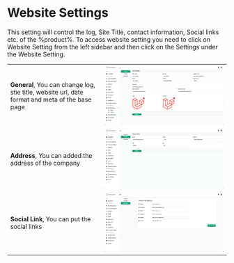 # Website Settings

This setting will control the log, Site Title, contact information, Social links etc. of the %product%.
To access website setting you need to click on Website Setting from the left sidebar and then click on the Settings
under the Website Setting.

<table style="none">
<tr>
<td>
<b>General</b>, You can change log, stie title, website url, date format and meta of the base page
</td>
<td><img src="../assets/images/website-setting/website-settings.png" thumbnail="true" alt=""/></td>
</tr>

<tr>
<td>
<b>Address</b>, You can added the address of the company
</td>
<td><img src="../assets/images/website-setting/website-address.png" thumbnail="true" alt=""/></td>
</tr>

<tr>
<td>
<b>Social Link</b>, You can put the social links
</td>
<td><img src="../assets/images/website-setting/website-social.png" thumbnail="true" alt=""/></td>
</tr>
</table>